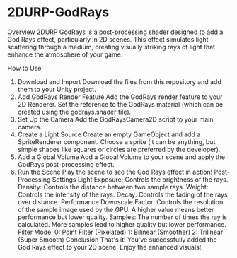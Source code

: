 # 2DURP-GodRays
Overview
2DURP GodRays is a post-processing shader designed to add a God Rays effect, particularly in 2D scenes. This effect simulates light scattering through a medium, creating visually striking rays of light that enhance the atmosphere of your game.

How to Use
1. Download and Import
Download the files from this repository and add them to your Unity project.
2. Add GodRays Render Feature
Add the GodRays render feature to your 2D Renderer.
Set the reference to the GodRays material (which can be created using the godrays.shader file).
3. Set Up the Camera
Add the GodRaysCamera2D script to your main camera.
4. Create a Light Source
Create an empty GameObject and add a SpriteRenderer component.
Choose a sprite (it can be anything, but simple shapes like squares or circles are preferred by the developer).
5. Add a Global Volume
Add a Global Volume to your scene and apply the GodRays post-processing effect.
6. Run the Scene
Play the scene to see the God Rays effect in action!
Post-Processing Settings
Light
Exposure: Controls the brightness of the rays.
Density: Controls the distance between two sample rays.
Weight: Controls the intensity of the rays.
Decay: Controls the fading of the rays over distance.
Performance
Downscale Factor: Controls the resolution of the sample image used by the GPU. A higher value means better performance but lower quality.
Samples: The number of times the ray is calculated. More samples lead to higher quality but lower performance.
Filter Mode:
0: Point Filter (Pixelated)
1: Bilinear (Smoother)
2: Trilinear (Super Smooth)
Conclusion
That's it! You've successfully added the God Rays effect to your 2D scene. Enjoy the enhanced visuals!
